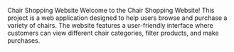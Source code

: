 Chair Shopping Website
Welcome to the Chair Shopping Website! This project is a web application designed to help users browse and purchase a variety of chairs. The website features a user-friendly interface where customers can view different chair categories, filter products, and make purchases.
